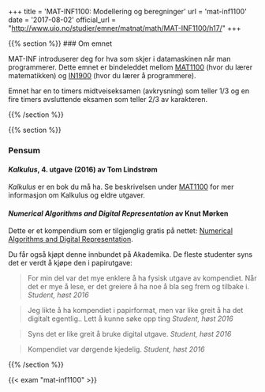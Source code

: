 +++
title = 'MAT-INF1100: Modellering og beregninger'
url = 'mat-inf1100'
date = '2017-08-02'
official_url = "http://www.uio.no/studier/emner/matnat/math/MAT-INF1100/h17/"
+++

<div>
{{% section %}}
### Om emnet

MAT-INF introduserer deg for hva som skjer i datamaskinen når man programmerer. Dette emnet er bindeleddet mellom [MAT1100](/mat1100/) (hvor du lærer matematikken) og [IN1900](/in1900/) (hvor du lærer å programmere). 

Emnet har en to timers midtveiseksamen (avkrysning) som teller 1/3 og en fire timers avsluttende eksamen som teller 2/3 av karakteren.

{{% /section %}}

{{% section %}}
### Pensum

#### *Kalkulus*, 4. utgave (2016) av Tom Lindstrøm

*Kalkulus* er en bok du må ha. Se beskrivelsen under [MAT1100](/mat1100/) for mer informasjon om Kalkulus og eldre utgaver.

#### *Numerical Algorithms and Digital Representation* av Knut Mørken

Dette er et kompendium som er tilgjenglig gratis på nettet:
[Numerical Algorithms and Digital Representation](http://www.uio.no/studier/emner/matnat/math/MAT-INF1100/h16/kompendiet/matinf1100.pdf).

Du får også kjøpt denne innbundet på Akademika. De fleste studenter syns det er verdt å kjøpe den i papirutgave:

<div class="quote-list">
<blockquote>
For min del var det mye enklere å ha fysisk utgave av kompendiet. Når det er mye å lese, er det greiere å ha noe å bla seg frem og tilbake i.
<cite>Student, høst 2016</cite>
</blockquote>

<blockquote>
Jeg likte å ha kompendiet i papirformat,  men var like greit å ha det digitalt egentlig.. Lett å kunne søke opp ting
<cite>Student, høst 2016</cite>
</blockquote>

<blockquote>
Syns det er like greit å bruke digital utgave.
<cite>Student, høst 2016</cite>
</blockquote>

<blockquote>
Kompendiet var dørgende kjedelig.
<cite>Student, høst 2016</cite>
</blockquote>
</div>

{{% /section %}}

{{< exam "mat-inf1100" >}}
</div>